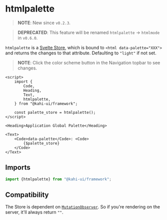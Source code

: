 # htmlpalette

> **NOTE**: New since `v0.2.3`.

> **DEPRECATED**: This feature will be renamed `htmlpalette` -> `htmlmode` in `v0.6.0`.

`htmlpalette` is a [Svelte Store](https://svelte.dev/docs#svelte_store), which is bound to `<html data-palette="XXX">` and returns the changes to that attribute. Defaulting to `"light"` if not set.

> **NOTE**: Click the color scheme button in the Navigation topbar to see changes.

```svelte {title="htmlpalette Preview" mode="repl"}
<script>
    import {
        Code,
        Heading,
        Text,
        htmlpalette,
    } from "@kahi-ui/framework";

    const palette_store = htmlpalette();
</script>

<Heading>Application Global Palette</Heading>

<Text>
    <Code>data-palette</Code>: <Code>
        {$palette_store}
    </Code>
</Text>
```

## Imports

```javascript {title="htmlpalette Imports"}
import {htmlpalette} from "@kahi-ui/framework";
```

## Compatibility

The Store is dependent on [`MutationObserver`](https://developer.mozilla.org/en-US/docs/Web/API/MutationObserver). So if you're rendering on the server, it'll always return `""`.
